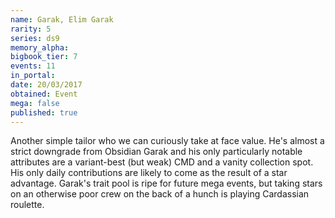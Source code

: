 ```yaml
---
name: Garak, Elim Garak
rarity: 5
series: ds9
memory_alpha:
bigbook_tier: 7
events: 11
in_portal:
date: 20/03/2017
obtained: Event
mega: false
published: true
---
```


Another simple tailor who we can curiously take at face value. He's almost a strict downgrade from Obsidian Garak and his only particularly notable attributes are a variant-best (but weak) CMD and a vanity collection spot. His only daily contributions are likely to come as the result of a star advantage. Garak's trait pool is ripe for future mega events, but taking stars on an otherwise poor crew on the back of a hunch is playing Cardassian roulette.
